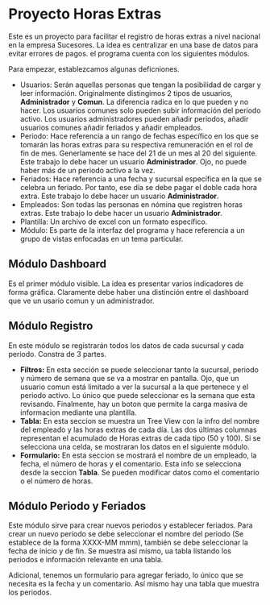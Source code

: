 # Proyecto Horas Extras 

Este es un proyecto para facilitar el registro de horas extras a nivel nacional en la empresa Sucesores. La idea es centralizar en una base de datos para evitar errores de pagos.
el programa cuenta con los siguientes módulos. 

Para empezar, establezcamos algunas deficniones.
- Usuarios: Serán aquellas personas que tengan la posibilidad de cargar y leer información. Originalmente distingimos 2 tipos de usuarios, __Administrador__ y __Comun__. La diferencia
radica en lo que pueden y no hacer. Los usuarios comunes solo pueden subir información del periodo activo. Los usuarios administradores pueden añadir periodos, añadir usuarios comunes
añadir feriados y añadir empleados.
- Periodo: Hace referencia a un rango de fechas específico en los que se tomarán las horas extras para su respectiva remuneración en el rol de fin de mes. Generlamente se hace del 21 
de un mes al 20 del siguiente. Este trabajo lo debe hacer un usuario __Administrador__. Ojo, no puede haber más de un periodo activo a la vez.
- Feriados: Hace referencia a una fecha y sucursal específica en la que se celebra un feriado. Por tanto, ese día se debe pagar el doble cada hora extra. Este trabajo lo debe hacer un 
usuario __Administrador__.
- Empleados: Son todas las personas en nómina que registren horas extras. Este trabajo lo debe hacer un usuario __Administrador__.
- Plantilla: Un archivo de excel con un formato específico.
- Módulo: Es parte de la interfaz del programa y hace referencia a un grupo de vistas enfocadas en un tema particular.

## Módulo Dashboard
Es el primer módulo visible. La idea es presentar varios indicadores de forma gráfica. Claramente debe haber una distinción entre el dashboard que ve un usario comun y un administrador.

## Módulo Registro
En este módulo se registrarán todos los datos de cada sucursal y cada periodo. Constra de 3 partes. 
- __Filtros:__ En esta sección se puede seleccionar tanto la sucursal, periodo y número de semana que se va a mostrar en pantalla. Ojo, que un usuario comun está limitado a ver la sucursal
a la que pertenece y el periodo activo. Lo único que puede seleccionar es la semana que esta revisando. Finalmente, hay un boton que permite la carga masiva de informacion mediante una
plantilla.
- __Tabla:__ En esta seccion se muestra un Tree View con la infro del nombre del empleado y las horas extras de cada día. Las dos últimas columnas representan el acumulado de Horas
extras de cada tipo (50 y 100). Si se selecciona una celda, se mostraran los datos en el siguiente módulo.
- __Formulario:__ En esta seccion se mostrará el nombre de un empleado, la fecha, el número de horas y el comentario. Esta info se selecciona desde la seccion __Tabla__. Se pueden modificar
datos como el comentario o el número de horas.

## Módulo Periodo y Feriados
Este módulo sirve para crear nuevos periodos y establecer feriados. Para crear un nuevo periodo se debe seleccionar el nombre del periodo (Se establece de la forma XXXX-MM mmm), también se debe seleccionar la fecha de inicio y de fin. Se muestra así mismo, ua tabla listando los periodos e información relevante en una tabla.

Adicional, tenemos un formulario para agregar feriado, lo único que se necesita es la fecha y un comentario. Así mismo hay una tabla que muestra los periodos.
